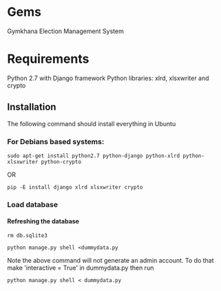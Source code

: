 # Gems
Gymkhana Election Management System

# Requirements
Python 2.7 with Django framework
Python libraries: xlrd, xlsxwriter and crypto

## Installation

The following command should install everything in Ubuntu

### For Debians based systems:
```
sudo apt-get install python2.7 python-django python-xlrd python-xlsxwriter python-crypto
```
OR
```
pip -E install django xlrd xlsxwriter crypto
```
### Load database

#### Refreshing the database
```
rm db.sqlite3
```
```
python manage.py shell <dummydata.py
```
Note the above command will not generate an admin account. To do that make 'interactive = True' in dummydata.py then run
```
python manage.py shell < dummydata.py
```
